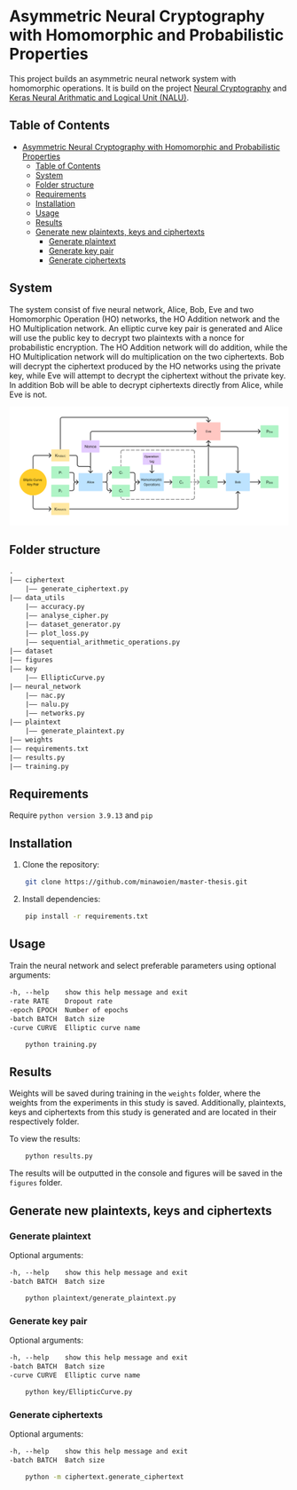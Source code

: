 # Asymmetric Neural Cryptography with Homomorphic and Probabilistic Properties

This project builds an asymmetric neural network system with homomorphic operations. It is build on the project [Neural Cryptography](https://github.com/minawoien/Neural-Cryptography) and [Keras Neural Arithmatic and Logical Unit (NALU)](https://github.com/titu1994/keras-neural-alu/tree/master). 

## Table of Contents
- [Asymmetric Neural Cryptography with Homomorphic and Probabilistic Properties](#asymmetric-neural-cryptography-with-homomorphic-and-probabilistic-properties)
  - [Table of Contents](#table-of-contents)
  - [System](#system)
  - [Folder structure](#folder-structure)
  - [Requirements](#requirements)
  - [Installation](#installation)
  - [Usage](#usage)
  - [Results](#results)
  - [Generate new plaintexts, keys and ciphertexts](#generate-new-plaintexts-keys-and-ciphertexts)
    - [Generate plaintext](#generate-plaintext)
    - [Generate key pair](#generate-key-pair)
    - [Generate ciphertexts](#generate-ciphertexts)

## System
The system consist of five neural network, Alice, Bob, Eve and two Homomorphic Operation (HO) networks, the HO Addition network and the HO Multiplication network. An elliptic curve key pair is generated and Alice will use the public key to decrypt two plaintexts with a nonce for probabilistic encryption. The HO Addition network will do addition, while the HO Multiplication network will do multiplication on the two ciphertexts. Bob will decrypt the ciphertext produced by the HO networks using the private key, while Eve will attempt to decrypt the ciphertext without the private key. In addition Bob will be able to decrypt ciphertexts directly from Alice, while Eve is not.

![Cryptosystem](figures/cryptosystem.png)

## Folder structure

    .
    |–– ciphertext
        |–– generate_ciphertext.py
    |–– data_utils
        |–– accuracy.py
        |–– analyse_cipher.py
        |–– dataset_generator.py
        |–– plot_loss.py
        |–– sequential_arithmetic_operations.py
    |–– dataset
    |–– figures
    |–– key
        |–– EllipticCurve.py
    |–– neural_network
        |–– nac.py
        |–– nalu.py
        |–– networks.py
    |–– plaintext
        |–– generate_plaintext.py
    |–– weights
    |–– requirements.txt
    |–– results.py
    |–– training.py


## Requirements
Require `python version 3.9.13` and `pip`

## Installation
1. Clone the repository:
```bash
    git clone https://github.com/minawoien/master-thesis.git
```

2. Install dependencies:
```bash
    pip install -r requirements.txt
 ```

## Usage
Train the neural network and select preferable parameters using optional arguments:
  ```
  -h, --help    show this help message and exit
  -rate RATE    Dropout rate
  -epoch EPOCH  Number of epochs
  -batch BATCH  Batch size
  -curve CURVE  Elliptic curve name
  ```

```bash
    python training.py
```

## Results

Weights will be saved during training in the `weights` folder, where the weights from the experiments in this study is saved. Additionally, plaintexts, keys and ciphertexts from this study is generated and are located in their respectively folder.

To view the results:
```bash
    python results.py
```

The results will be outputted in the console and figures will be saved in the `figures` folder.

## Generate new plaintexts, keys and ciphertexts

### Generate plaintext

Optional arguments:
  ```
  -h, --help    show this help message and exit
  -batch BATCH  Batch size
  ```

```bash
    python plaintext/generate_plaintext.py
```

### Generate key pair
Optional arguments:
  ```
  -h, --help    show this help message and exit
  -batch BATCH  Batch size
  -curve CURVE  Elliptic curve name
  ```

```bash
    python key/EllipticCurve.py
```

### Generate ciphertexts
Optional arguments:
  ```
  -h, --help    show this help message and exit
  -batch BATCH  Batch size
  ```

```bash
    python -m ciphertext.generate_ciphertext
```